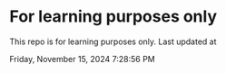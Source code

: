 # For learning purposes only
This repo is for learning purposes only.
Last updated at

Friday, November 15, 2024 7:28:56 PM


